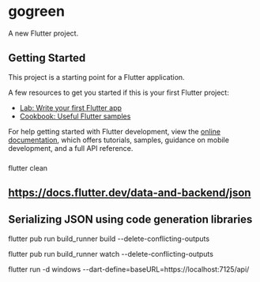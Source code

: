 # gogreen

A new Flutter project.

## Getting Started

This project is a starting point for a Flutter application.

A few resources to get you started if this is your first Flutter project:

- [Lab: Write your first Flutter app](https://docs.flutter.dev/get-started/codelab)
- [Cookbook: Useful Flutter samples](https://docs.flutter.dev/cookbook)

For help getting started with Flutter development, view the
[online documentation](https://docs.flutter.dev/), which offers tutorials,
samples, guidance on mobile development, and a full API reference.


###

flutter clean

## https://docs.flutter.dev/data-and-backend/json
## Serializing JSON using code generation libraries

flutter pub run build_runner build --delete-conflicting-outputs

flutter pub run build_runner watch --delete-conflicting-outputs

flutter run -d windows --dart-define=baseURL=https://localhost:7125/api/
